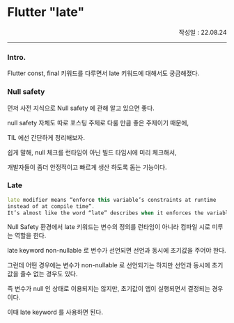 # Flutter "late"

<p align="right">작성일 : 22.08.24</p>

------------------

### Intro.

Flutter const, final 키워드를 다루면서 late 키워드에 대해서도 궁금해졌다.


###
### Null safety

먼저 사전 지식으로 Null safety 에 관해 알고 있으면 좋다.

null safety 자체도 따로 포스팅 주제로 다룰 만큼 좋은 주제이기 때문에,

TIL 에선 간단하게 정리해보자.

쉽게 말해, null 체크를 런타임이 아닌 빌드 타임시에 미리 체크해서,

개발자들이 좀더 안정적이고 빠르게 생산 하도록 돕는 기능이다.


### Late


```dart
late modifier means “enforce this variable’s constraints at runtime 
instead of at compile time”. 
It’s almost like the word “late” describes when it enforces the variable’s guarantees.
```

Null Safety 환경에서 late 키워드는 변수의 정의를 런타임이 아니라 컴파일 시로 미루는 역할을 한다.

late keyword non-nullable 로 변수가 선언되면 선언과 동시에 초기값을 주어야 한다. 

그런데 어떤 경우에는 변수가 non-nullable 로 선언되기는 하지만 선언과 동시에 초기값을 줄수 없는 경우도 있다.

즉 변수가 null 인 상태로 이용되지는 않지만, 초기값이 앱이 실행되면서 결정되는 경우이다. 

이때 late keyword 를 사용하면 된다. 

